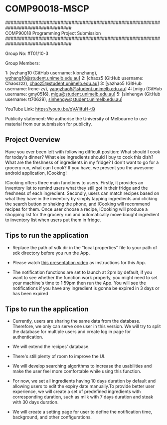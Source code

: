 # COMP90018-MSCP

################################################################################                     
                    COMP90018 Programming Project Submission
################################################################################

Group No: #T01/10-3

Group Members:

1: [wzhang10 (GitHub username: kionzhang), wzhang10@student.unimelb.edu.au] 
2: [chaoz5 (GitHub username: Chaoszzz), chaoz5@student.unimelb.edu.au] 
3: [yazhao5 (GitHub username: Irene-zy), yangzhao5@student.unimelb.edu.au] 
4: [migu (GitHub username: gmy0516), migu@student.unimelb.edu.au] 
5: [sinhengw (GitHub username: tt70629), sinhengw@student.unimelb.edu.au] 

YouTube Link: https://youtu.be/qVA1ifuH-tQ

Publicity statement: We authorise the University of Melbourne to use material from our submission for publicity.


## Project Overview

Have you ever been left with following difficult position: What should I cook for today's dinner? What else ingredients should I buy to cook this dish? What are the freshness of  ingredients in my fridge? I don't want to go for a grocery run, what can I cook? If you have, we present you the awesome android application, ICooking!

ICooking offers three main functions to users. Firstly, it provides an inventory list to remind users what they still got in their fridge and the freshness of each ingredient. Secondly, users can match recipes based on what they have in the inventory by simply tapping ingredients and clicking the search button or shaking the phone, and ICooking will recommend recipes for them. Once user choose a recipe, ICooking will produce a shopping list for the grocery run and automatically move bought ingredient to inventory list when users put them in fridge. 
  
## Tips to run the application

- Replace the path of sdk.dir in the "local.properties" file to your path of sdk directory before you run the App.

- Please watch [this presentation video](https://youtu.be/qVA1ifuH-tQ) as instructions for this App.

- The notification functions are set to launch at 2pm by default, if you want to see whether the function work properly, you might need to set your machine's time to 1:59pm then run the App. You will see the notifications if you have any ingredient is gonna be expired in 3 days or has been expired

## Tips to run the application

- Currently, users are sharing the same data from the database. Therefore, we only can serve one user in this version. We will try to split the database for multiple users and create log in page for authentication. 

- We will extend the recipes' database.

- There's still plenty of room to improve the UI.

- We will develop searching algorithms to increase the usabilities and make the user feel more comfortable while using this function. 

- For now, we set all ingredients having 10 days duration by default and allowing users to edit the expiry date manually.To provide better user experience, we will create a set of predefined ingredients with corresponding duration, such as milk with 7 days duration and steak with 30 days duration.

- We will create a setting page for user to define the notification time, background, and  other configurations. 
